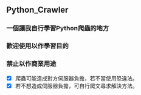 ## Python_Crawler
    
### 一個讓我自行學習Python爬蟲的地方    
### 歡迎使用以作學習目的    
### 禁止以作商業用途

- [x] 爬蟲可能造成對方伺服器負擔，若不當使用恐違法。    
- [x]  若不想造成伺服器負擔，可自行爬文尋求解決方法。

